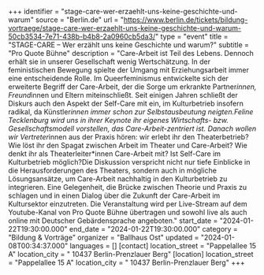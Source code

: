 +++
identifier = "stage-care-wer-erzaehlt-uns-keine-geschichte-und-warum"
source = "Berlin.de"
url = "https://www.berlin.de/tickets/bildung-vortraege/stage-care-wer-erzaehlt-uns-keine-geschichte-und-warum-50cb3534-7e71-438b-b4b8-2a0960cb5da3/"
type = "event"
title = "STAGE-CARE – Wer erzählt uns keine Geschichte und warum?"
subtitle = "Pro Quote Bühne"
description = "Care-Arbeit ist Teil des Lebens. Dennoch erhält sie in unserer Gesellschaft wenig Wertschätzung. In der feministischen Bewegung spielte der Umgang mit Erziehungsarbeit immer eine entscheidende Rolle. Im Queerfeminismus entwickelte sich der erweiterte Begriff der Care-Arbeit, der die Sorge um erkrankte Partner*innen, Freund*innen und Eltern miteinschließt. Seit einigen Jahren schließt der Diskurs auch den Aspekt der Self-Care mit ein, im Kulturbetrieb insofern radikal, da Künstler*innen immer schon zur Selbstausbeutung neigten.Feline Tecklenburg wird uns in ihrer Keynote ihr eigenes Wirtschafts- bzw. Gesellschaftsmodell vorstellen, das Care-Arbeit-zentriert ist. Danach wollen wir Vertreter*innen aus der Praxis hören: wir erlebt ihr den Theaterbetrieb? Wie löst ihr den Spagat zwischen Arbeit im Theater und Care-Arbeit? Wie denkt ihr als Theaterleiter*innen Care-Arbeit mit? Ist Self-Care im Kulturbetrieb möglich?Die Diskussion verspricht nicht nur tiefe Einblicke in die Herausforderungen des Theaters, sondern auch in mögliche Lösungsansätze, um Care-Arbeit nachhaltig in den Kulturbetrieb zu integrieren. Eine Gelegenheit, die Brücke zwischen Theorie und Praxis zu schlagen und in einen Dialog über die Zukunft der Care-Arbeit im Kultursektor einzutreten. Die Veranstaltung wird per Live-Stream auf dem Youtube-Kanal von Pro Quote Bühne übertragen und sowohl live als auch online mit Deutscher Gebärdensprache angeboten."
start_date = "2024-01-22T19:30:00.000"
end_date = "2024-01-22T19:30:00.000"
category = "Bildung & Vorträge"
organizer = "Ballhaus Ost"
updated = "2024-01-08T00:34:37.000"
languages = []
[contact]
location_street = "Pappelallee 15 A"
location_city = " 10437 Berlin-Prenzlauer Berg"
[location]
location_street = "Pappelallee 15 A"
location_city = " 10437 Berlin-Prenzlauer Berg"
+++